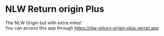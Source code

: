 # NLW Return origin Plus

The NLW Origin but with extra miles!  
You can access this app through https://nlw-return-origin-plus.vercel.app
